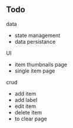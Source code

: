 ## Todo

data
- state management
- data persistance

UI
- item thumbnails page
- single item page

crud
- add item
- add label
- edit item
- delete item
- to clear page
